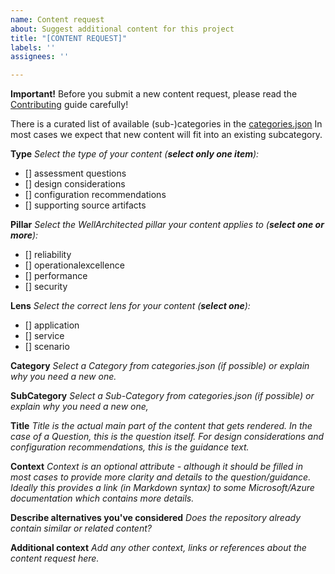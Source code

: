 ```yaml
---
name: Content request
about: Suggest additional content for this project
title: "[CONTENT REQUEST]"
labels: ''
assignees: ''

---
```


**Important!** Before you submit a new content request, please read the [Contributing](/Azure/WellArchitected-Assessment/blob/main/Contributing.md) guide carefully!

There is a curated list of available (sub-)categories in the [categories.json](/Azure/WellArchitected-Assessment/blob/main/data/categories.json) In most cases we expect that new content will fit into an existing subcategory.

**Type**
_Select the type of your content (**select only one item**):_
<!-- [Hint] Insert an 'x' into one of the checkboxes below -->

* [] assessment questions
* [] design considerations
* [] configuration recommendations
* [] supporting source artifacts

**Pillar**
_Select the WellArchitected pillar your content applies to (**select one or more**):_
<!-- [Hint] Insert an 'x' into one of the checkboxes below -->
* [] reliability
* [] operationalexcellence
* [] performance
* [] security

**Lens**
_Select the correct lens for your content (**select one**):_
<!-- [Hint] Insert an 'x' into one of the checkboxes below -->
* [] application
* [] service
* [] scenario

**Category**
_Select a Category from categories.json (if possible) or explain why you need a new one._

**SubCategory**
_Select a Sub-Category from categories.json (if possible) or explain why you need a new one,_

**Title**
_Title is the actual main part of the content that gets rendered. In the case of a Question, this is the question itself. For design considerations and configuration recommendations, this is the guidance text._
<!-- [Hint] Please use plaintext for the title only. No extra Markdown styles etc. -->

**Context**
_Context is an optional attribute - although it should be filled in most cases to provide more clarity and details to the question/guidance. Ideally this provides a link (in Markdown syntax) to some Microsoft/Azure documentation which contains more details._
<!-- [Hint] Your content can contain Markdown syntax. -->

**Describe alternatives you've considered**
_Does the repository already contain similar or related content?_

**Additional context**
_Add any other context, links or references about the content request here._
